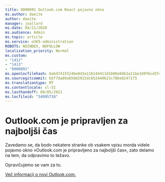 ```yaml
---
title: 8000091 Outlook.com React pojavno okno
ms.author: daeite
author: daeite
manager: joallard
ms.date: 04/21/2020
ms.audience: Admin
ms.topic: article
ms.service: o365-administration
ROBOTS: NOINDEX, NOFOLLOW
localization_priority: Normal
ms.custom:
- "1412"
- "1413"
- "8000091"
ms.openlocfilehash: 6ab47415524be8d3a116144411d1b00a94b2a11be3d9f6cd3f4a755b235bf2c4
ms.sourcegitcommit: b5f7da89a650d2915dc652449623c78be6247175
ms.translationtype: MT
ms.contentlocale: sl-SI
ms.lasthandoff: 08/05/2021
ms.locfileid: "54095738"
---
```

# <a name="outlookcom-is-ready-for-prime-time"></a>Outlook.com je pripravljen za najboljši čas

Zavedamo se, da bodo nekatere stranke ob vsakem vpisu morda videle pojavno okno »Outlook.com je pripravljeno za najboljši čas«, zato delamo na tem, da odpravimo to težavo.

Opravičujemo se vam za to.

[Več informacij o novi Outlook.com.](https://support.office.com/article/40676ad0-c831-45ac-a023-5be633be798d?wt.mc_id=Office_Outlook_com_Alchemy)